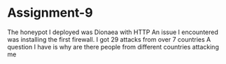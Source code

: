 # Assignment-9
The honeypot I deployed was Dionaea with HTTP
An issue I encountered was installing the first firewall. 
I got 29 attacks from over 7 countries
A question I have is why are there people from different countries attacking me
